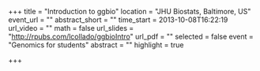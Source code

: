 +++
title = "Introduction to ggbio"
location = "JHU Biostats, Baltimore, US"
event_url = ""
abstract_short = ""
time_start = 2013-10-08T16:22:19
url_video = ""
math = false
url_slides = "http://rpubs.com/lcollado/ggbioIntro"
url_pdf = ""
selected = false
event = "Genomics for students"
abstract = ""
highlight = true

+++

